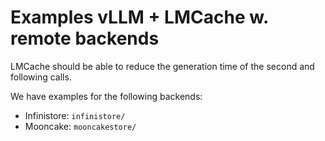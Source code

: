 # Examples vLLM + LMCache w. remote backends
LMCache should be able to reduce the generation time of the second and following calls.

We have examples for the following backends:

- Infinistore: `infinistore/`
- Mooncake: `mooncakestore/`